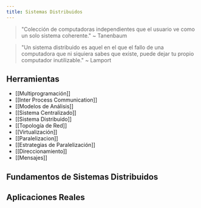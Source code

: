 ```yaml
---
title: Sistemas Distribuidos
---
```


> "Colección de computadoras independientes que el usuario ve como un solo sistema coherente." ~ Tanenbaum

> "Un sistema distribuido es aquel en el que el fallo de una computadora que ni siquiera sabes que existe, puede dejar tu propio computador inutilizable." ~ Lamport

## Herramientas

- [[Multiprogramación]]
- [[Inter Process Communication]]
- [[Modelos de Análisis]]
- [[Sistema Centralizado]]
- [[Sistema Distribuido]]
- [[Topología de Red]]
- [[Virtualización]]
- [[Paralelizacion]]
- [[Estrategias de Paralelización]]
- [[Direccionamiento]]
- [[Mensajes]]

## Fundamentos de Sistemas Distribuidos

## Aplicaciones Reales
